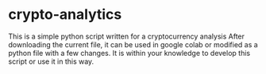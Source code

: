 # crypto-analytics
This is a simple python script written for a cryptocurrency analysis
After downloading the current file, it can be used in google colab or modified as a python file with a few changes. It is within your knowledge to develop this script or use it in this way.
